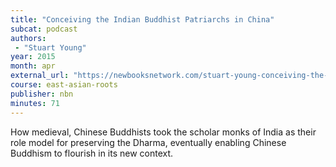 ```yaml
---
title: "Conceiving the Indian Buddhist Patriarchs in China"
subcat: podcast
authors:
 - "Stuart Young"
year: 2015
month: apr
external_url: "https://newbooksnetwork.com/stuart-young-conceiving-the-indian-buddhist-patriarchs-in-china-u-of-hawaii-press-2014"
course: east-asian-roots
publisher: nbn
minutes: 71
---
```


How medieval, Chinese Buddhists took the scholar monks of India as their role model for preserving the Dharma, eventually enabling Chinese Buddhism to flourish in its new context.


